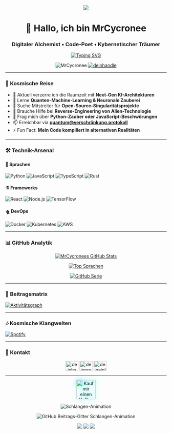 <p align="center">
  <img src="https://capsule-render.vercel.app/api?type=waving&color=gradient&height=200&section=header&text=MrCycronee&fontSize=80&fontAlignY=35&animation=twinkling&fontColor=ffffff&desc=Ein%20Kosmischer%20Entwickler&descAlignY=55&descSize=20"/>
</p>

<h1 align="center">🚀 Hallo, ich bin MrCycronee</h1>
<h3 align="center">Digitaler Alchemist • Code-Poet • Kybernetischer Träumer</h3>

<p align="center">
  <a href="https://git.io/typing-svg"><img src="https://readme-typing-svg.demolab.com?font=Fira+Code&pause=1000&color=00F7FF&center=true&vCenter=true&width=435&lines=Verwandle+Kaffee+in+Code;Erforsche+den+digitalen+Kosmos;Quantenbits+Enthusiast;Open-Source+Befürworter" alt="Typing SVG" /></a>
</p>

<p align="center"> 
  <img src="https://komarev.com/ghpvc/?username=MrCycronee&label=Interdimensionale+Besucher&color=00d9ff&style=for-the-badge" alt="MrCycronee" /> 
  <a href="https://twitter.com/deinhandle" target="blank"><img src="https://img.shields.io/twitter/follow/deinhandle?logo=twitter&style=for-the-badge&color=1DA1F2" alt="deinhandle" /></a>
</p>

---

### 🌌 Kosmische Reise
- 🔭 Aktuell verzerre ich die Raumzeit mit **Next-Gen KI-Architekturen**
- 🌱 Lerne **Quanten-Machine-Learning & Neuronale Zauberei**
- 👯 Suche Mitstreiter für **Open-Source-Singularitätsprojekte**
- 🤔 Brauche Hilfe bei **Reverse-Engineering von Alien-Technologie**
- 💬 Frag mich über **Python-Zauber oder JavaScript-Beschwörungen**
- 📫 Erreichbar via **quantum@verschränkung.protokoll**
- ⚡ Fun Fact: **Mein Code kompiliert in alternativen Realitäten**

---

### 🛠️ Technik-Arsenal

#### 🧪 Sprachen
![Python](https://img.shields.io/badge/Python-3776AB?style=for-the-badge&logo=python&logoColor=white)
![JavaScript](https://img.shields.io/badge/JavaScript-F7DF1E?style=for-the-badge&logo=javascript&logoColor=black)
![TypeScript](https://img.shields.io/badge/TypeScript-007ACC?style=for-the-badge&logo=typescript&logoColor=white)
![Rust](https://img.shields.io/badge/Rust-000000?style=for-the-badge&logo=rust&logoColor=white)

#### ⚗️ Frameworks
![React](https://img.shields.io/badge/React-61DAFB?style=for-the-badge&logo=react&logoColor=black)
![Node.js](https://img.shields.io/badge/Node.js-339933?style=for-the-badge&logo=nodedotjs&logoColor=white)
![TensorFlow](https://img.shields.io/badge/TensorFlow-FF6F00?style=for-the-badge&logo=tensorflow&logoColor=white)

#### 🛸 DevOps
![Docker](https://img.shields.io/badge/Docker-2496ED?style=for-the-badge&logo=docker&logoColor=white)
![Kubernetes](https://img.shields.io/badge/Kubernetes-326CE5?style=for-the-badge&logo=kubernetes&logoColor=white)
![AWS](https://img.shields.io/badge/AWS-232F3E?style=for-the-badge&logo=amazonaws&logoColor=white)

---

### 📊 GitHub Analytik

<div align="center">
  
[![MrCycronees GitHub Stats](https://github-readme-stats.vercel.app/api?username=MrCycronee&show_icons=true&count_private=true&theme=radical&hide_border=true&include_all_commits=true&custom_title=Digitaler+Fußabdruck)](https://github.com/anuraghazra/github-readme-stats)

[![Top Sprachen](https://github-readme-stats.vercel.app/api/top-langs/?username=MrCycronee&layout=compact&theme=radical&hide_border=true&langs_count=6&card_width=445)](https://github.com/anuraghazra/github-readme-stats)

[![GitHub Serie](https://streak-stats.demolab.com?user=MrCycronee&theme=radical&hide_border=true&date_format=j.%20M%20%5BY%5D)](https://git.io/streak-stats)

</div>

---

### 🌠 Beitragsmatrix
[![Aktivitätsgraph](https://github-readme-activity-graph.vercel.app/graph?username=MrCycronee&theme=react-dark&area=true&hide_border=true&custom_title=Code+Echos+durch+die+Zeit)](https://github.com/ashutosh00710/github-readme-activity-graph)

---

### 🎶 Kosmische Klangwelten
[![Spotify](https://spotify-github-profile.vercel.app/api/view?uid=deinusername&cover_image=true&theme=novatorem&bar_color=53b14f&bar_color_cover=false)](https://spotify-github-profile.vercel.app/api/view?uid=deinusername&redirect=true)

---

### 🚀 Kontakt
<p align="center">
  <a href="https://twitter.com/deinhandle" target="blank"><img align="center" src="https://raw.githubusercontent.com/rahuldkjain/github-profile-readme-generator/master/src/images/icons/Social/twitter.svg" alt="deinhandle" height="30" width="40" /></a>
  <a href="https://linkedin.com/in/deinprofil" target="blank"><img align="center" src="https://raw.githubusercontent.com/rahuldkjain/github-profile-readme-generator/master/src/images/icons/Social/linked-in-alt.svg" alt="deinprofil" height="30" width="40" /></a>
  <a href="https://discord.gg/deineinladung" target="blank"><img align="center" src="https://raw.githubusercontent.com/rahuldkjain/github-profile-readme-generator/master/src/images/icons/Social/discord.svg" alt="deineinladung" height="30" width="40" /></a>
</p>

---

<p align="center">
  <a href="https://www.buymeacoffee.com/deinusername" target="_blank">
    <img src="https://cdn.buymeacoffee.com/buttons/v2/default-yellow.png" alt="Kauf mir einen Kaffee" height="60" style="filter: drop-shadow(0 0 8px #00ffff);">
  </a>
</p>

<p align="center">
  <img src="https://raw.githubusercontent.com/MrCycronee/MrCycronee/output/snake.svg" alt="Schlangen-Animation" />
</p>

<p align="center">
  <img src="https://github.com/MrCycronee/MrCycronee/blob/output/github-contribution-grid-snake-dark.svg" alt="GitHub Beitrags-Gitter Schlangen-Animation" />
</p>

<p align="center">
  <img src="https://forthebadge.com/images/badges/built-with-love.svg" />
  <img src="https://forthebadge.com/images/badges/made-with-python.svg" />
  <img src="https://forthebadge.com/images/badges/contains-cat-gifs.svg" />
</p>
